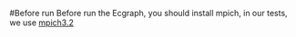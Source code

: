 #Before run
Before run the Ecgraph, you should install mpich, in our tests, we use [mpich3.2](http://www.mpich.org/downloads)

